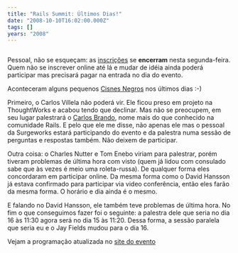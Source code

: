 ```yaml
---
title: "Rails Summit: Últimos Dias!"
date: "2008-10-10T16:02:00.000Z"
tags: []
years: "2008"
---
```


<p></p>
<p></p>
<p><a href="https://www.locaweb.com.br/railssummit"><img src="https://s3.amazonaws.com/akitaonrails/assets/2008/8/1/468x60.gif" srcset="https://s3.amazonaws.com/akitaonrails/assets/2008/8/1/468x60.gif 2x" alt=""></a></p>
<p>Pessoal, não se esqueçam: as <a href="https://www.locaweb.com.br/railssummit">inscrições</a> se <strong>encerram</strong> nesta segunda-feira. Quem não se inscrever online até lá e mudar de idéia ainda poderá participar mas precisará pagar na entrada no dia do evento.</p>
<p>Aconteceram alguns pequenos <a href="https://www.akitaonrails.com/2008/10/9/off-topic-entendendo-a-crise-econ-mica">Cisnes Negros</a> nos últimos dias :-)</p>
<p>Primeiro, o Carlos Villela não poderá vir. Ele ficou preso em projeto na ThoughtWorks e acabou tendo que declinar. Mas não se preocupem, em seu lugar palestrará o <a href="https://www.nomedojogo.com/2008/10/09/rails-summit-meu-emprego-foi-para-os-eua/">Carlos Brando</a>, nome mais do que conhecido na comunidade Rails. E pelo que ele me disse, não apenas ele mas o pessoal da Surgeworks estará participando do evento e da palestra numa sessão de perguntas e respostas também. Não deixem de participar.</p>
<p>Outra coisa: o Charles Nutter e Tom Enebo viriam para palestrar, porém tiveram problemas de última hora com visto (quem já lidou com consulado sabe que às vezes é meio uma roleta-russa). De qualquer forma eles concordaram em participar online. Da mesma forma como o David Hansson já estava confirmado para participar via video conferência, então eles farão da mesma forma. O horário e dia ainda é o mesmo.</p>
<p>E falando no David Hansson, ele também teve problemas de última hora. No fim o que conseguimos fazer foi o seguinte: a palestra dele que seria no dia 16 às 11:30 agora será no dia 15 às 11:20. Dessa forma, a sessão paralela que seria eu e o Jay Fields mudou para o dia 16.</p>
<p>Vejam a programação atualizada no <a href="https://www.locaweb.com.br/railssummit">site do evento</a></p>
<p></p>